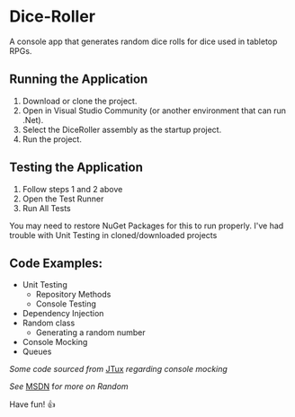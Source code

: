 # Dice-Roller
A console app that generates random dice rolls for dice used in tabletop RPGs. 

## Running the Application
1. Download or clone the project.
2. Open in Visual Studio Community (or another environment that can run .Net).
3. Select the DiceRoller assembly as the startup project.
4. Run the project.

## Testing the Application
1. Follow steps 1 and 2 above
2. Open the Test Runner
3. Run All Tests

You may need to restore NuGet Packages for this to run properly. I've had trouble with Unit Testing in cloned/downloaded projects
## Code Examples:
* Unit Testing 
   * Repository Methods
   * Console Testing
* Dependency Injection
* Random class
  * Generating a random number
* Console Mocking
* Queues

*Some code sourced from* [JTux](https://github.com/JTux/InterfacesAndDI) *regarding console mocking*

*See* [MSDN](https://docs.microsoft.com/en-us/dotnet/api/system.random?view=netframework-4.7.2) f*or more on Random*

Have fun! :thumbsup:
